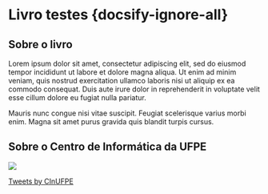 # Livro testes {docsify-ignore-all}

## Sobre o livro

Lorem ipsum dolor sit amet, consectetur adipiscing elit, sed do eiusmod tempor incididunt ut labore et dolore magna aliqua. Ut enim ad minim veniam, quis nostrud exercitation ullamco laboris nisi ut aliquip ex ea commodo consequat. Duis aute irure dolor in reprehenderit in voluptate velit esse cillum dolore eu fugiat nulla pariatur.

Mauris nunc congue nisi vitae suscipit. Feugiat scelerisque varius morbi enim. Magna sit amet purus gravida quis blandit turpis cursus.

## Sobre o Centro de Informática da UFPE 

[![](http://img.youtube.com/vi/dhh9zcA6Xwk/0.jpg)](http://www.youtube.com/watch?v=dhh9zcA6Xwk "")


<a class="twitter-timeline" data-width="500" data-height="1000" href="https://twitter.com/CInUFPE?ref_src=twsrc%5Etfw">Tweets by CInUFPE</a> <script async src="https://platform.twitter.com/widgets.js" charset="utf-8"></script>